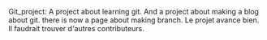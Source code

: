 Git_project:
A project about learning git.
And a project about making a blog about git.
there is now a page about making branch.
Le projet avance bien.
Il faudrait trouver d'autres contributeurs.
